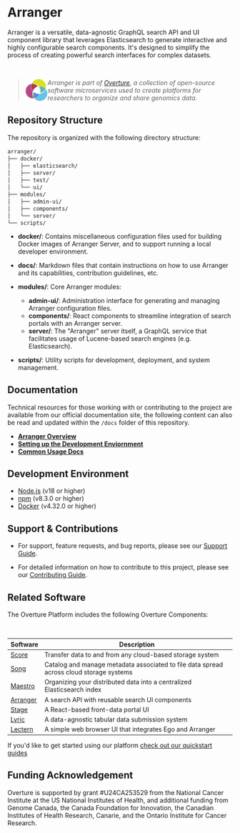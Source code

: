 # Arranger

Arranger is a versatile, data-agnostic GraphQL search API and UI component library that leverages Elasticsearch to generate interactive and highly configurable search components. It's designed to simplify the process of creating powerful search interfaces for complex datasets.

</br>

>
> <div>
> <img align="left" src="ov-logo.png" height="50"/>
> </div>
> 
> *Arranger is part of [Overture](https://www.overture.bio/), a collection of open-source software microservices used to create platforms for researchers to organize and share genomics data.*
> 
> 


## Repository Structure

The repository is organized with the following directory structure:

```
arranger/
├── docker/
│   ├── elasticsearch/
│   ├── server/
│   ├── test/
│   └── ui/
├── modules/
│   ├── admin-ui/
│   ├── components/
│   └── server/
└── scripts/
```

- **docker/**: Contains miscellaneous configuration files used for building Docker images of Arranger Server, and to support running a local developer environment.

- **docs/**: Markdown files that contain instructions on how to use Arranger and its capabilities, contribution guidelines, etc.

- **modules/**: Core Arranger modules:
  - **admin-ui/**: Administration interface for generating and managing Arranger configuration files.
  - **components/**: React components to streamline integration of search portals with an Arranger server.
  - **server/**: The "Arranger" server itself, a GraphQL service that facilitates usage of Lucene-based search engines (e.g. Elasticsearch).
- **scripts/**: Utility scripts for development, deployment, and system management.

## Documentation

Technical resources for those working with or contributing to the project are available from our official documentation site, the following content can also be read and updated within the `/docs` folder of this repository.

- **[Arranger Overview](https://main--overturedev.netlify.app/docs/core-software/Arranger/overview)** 
- [**Setting up the Development Enviornment**](https://main--overturedev.netlify.app/docs/core-software/Arranger/setup)
- [**Common Usage Docs**](https://main--overturedev.netlify.app/docs/core-software/Arranger/setup)

## Development Environment

- [Node.js](https://nodejs.org/) (v18 or higher)
- [npm](https://www.npmjs.com/) (v8.3.0 or higher)
- [Docker](https://www.docker.com/) (v4.32.0 or higher)

## Support & Contributions

- For support, feature requests, and bug reports, please see our [Support Guide](https://main--overturedev.netlify.app/community/support).

- For detailed information on how to contribute to this project, please see our [Contributing Guide](https://main--overturedev.netlify.app/docs/contribution).

## Related Software 

The Overture Platform includes the following Overture Components:

</br>

|Software|Description|
|---|---|
|[Score](https://github.com/overture-stack/score/)| Transfer data to and from any cloud-based storage system |
|[Song](https://github.com/overture-stack/song/)| Catalog and manage metadata associated to file data spread across cloud storage systems |
|[Maestro](https://github.com/overture-stack/maestro/)| Organizing your distributed data into a centralized Elasticsearch index |
|[Arranger](https://github.com/overture-stack/arranger/)| A search API with reusable search UI components |
|[Stage](https://github.com/overture-stack/stage)| A React-based front-data portal UI |
|[Lyric](https://github.com/overture-stack/lyric)| A data-agnostic tabular data submission system |
|[Lectern](https://github.com/overture-stack/lectern)| A simple web browser UI that integrates Ego and Arranger |

If you'd like to get started using our platform [check out our quickstart guides](https://main--overturedev.netlify.app/guides/getting-started)

## Funding Acknowledgement

Overture is supported by grant #U24CA253529 from the National Cancer Institute at the US National Institutes of Health, and additional funding from Genome Canada, the Canada Foundation for Innovation, the Canadian Institutes of Health Research, Canarie, and the Ontario Institute for Cancer Research.
